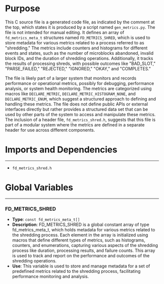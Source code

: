 # Purpose
This C source file is a generated code file, as indicated by the comment at the top, which states it is produced by a script named `gen_metrics.py`. The file is not intended for manual editing. It defines an array of `fd_metrics_meta_t` structures named `FD_METRICS_SHRED`, which is used to store metadata for various metrics related to a process referred to as "shredding." The metrics include counters and histograms for different events and states, such as the number of microblocks abandoned, invalid block IDs, and the duration of shredding operations. Additionally, it tracks the results of processing shreds, with possible outcomes like "BAD_SLOT," "PARSE_FAILED," "REJECTED," "IGNORED," "OKAY," and "COMPLETES."

The file is likely part of a larger system that monitors and records performance or operational metrics, possibly for debugging, performance analysis, or system health monitoring. The metrics are categorized using macros like `DECLARE_METRIC`, `DECLARE_METRIC_HISTOGRAM_NONE`, and `DECLARE_METRIC_ENUM`, which suggest a structured approach to defining and handling these metrics. The file does not define public APIs or external interfaces directly but rather provides a structured data set that can be used by other parts of the system to access and manipulate these metrics. The inclusion of a header file, `fd_metrics_shred.h`, suggests that this file is part of a modular system where the metrics are defined in a separate header for use across different components.
# Imports and Dependencies

---
- `fd_metrics_shred.h`


# Global Variables

---
### FD\_METRICS\_SHRED
- **Type**: `const fd_metrics_meta_t[]`
- **Description**: FD_METRICS_SHRED is a global constant array of type fd_metrics_meta_t, which holds metadata for various metrics related to the shredding process. Each element in the array is initialized using macros that define different types of metrics, such as histograms, counters, and enumerations, capturing various aspects of the shredding process like duration, processing results, and failure counts. This array is used to track and report on the performance and outcomes of the shredding operations.
- **Use**: This variable is used to store and manage metadata for a set of predefined metrics related to the shredding process, facilitating performance monitoring and analysis.


